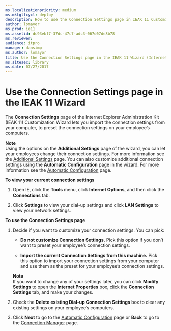 ```yaml
---
ms.localizationpriority: medium
ms.mktglfcycl: deploy
description: How to use the Connection Settings page in IEAK 11 Customization Wizard to import and preset connection settings on your employee’s computers.
author: lomayor
ms.prod: ie11
ms.assetid: dc93ebf7-37dc-47c7-adc3-067d07de8b78
ms.reviewer: 
audience: itpromanager: dansimp
ms.author: lomayor
title: Use the Connection Settings page in the IEAK 11 Wizard (Internet Explorer Administration Kit 11 for IT Pros)
ms.sitesec: library
ms.date: 07/27/2017
---
```



# Use the Connection Settings page in the IEAK 11 Wizard
The **Connection Settings** page of the Internet Explorer Administration Kit (IEAK 11) Customization Wizard lets you import the connection settings from your computer, to preset the connection settings on your employee’s computers.

**Note**<br>Using the options on the **Additional Settings** page of the wizard, you can let your employees change their connection settings. For more information see the [Additional Settings](additional-settings-ieak11-wizard.md) page. You can also customize additional connection settings using the **Automatic Configuration** page in the wizard. For more information see the [Automatic Configuration](auto-config-ieak11-wizard.md) page.

**To view your current connection settings**

1.  Open IE, click the **Tools** menu, click **Internet Options**, and then click the **Connections** tab.

2.  Click **Settings** to view your dial-up settings and click **LAN Settings** to view your network settings.

**To use the Connection Settings page**

1. Decide if you want to customize your connection settings. You can pick:

   -   **Do not customize Connection Settings.** Pick this option if you don’t want to preset your employee’s connection settings.

   -   **Import the current Connection Settings from this machine.** Pick this option to import your connection settings from your computer and use them as the preset for your employee’s connection settings.
 
   **Note**<br>If you want to change any of your settings later, you can click **Modify Settings** to open the **Internet Properties** box, click the **Connection Settings** tab, and make your changes.

2. Check the **Delete existing Dial-up Connection Settings** box to clear any existing settings on your employee’s computers.

3. Click **Next** to go to the [Automatic Configuration](auto-config-ieak11-wizard.md) page or **Back** to go to the [Connection Manager](connection-mgr-ieak11-wizard.md) page.

